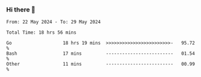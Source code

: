 ### Hi there 👋

<!--
**zhumeme/zhumeme** is a ✨ _special_ ✨ repository because its `README.md` (this file) appears on your GitHub profile.

Here are some ideas to get you started:

- 🔭 I’m currently working on ...
- 🌱 I’m currently learning ...
- 👯 I’m looking to collaborate on ...
- 🤔 I’m looking for help with ...
- 💬 Ask me about ...
- 📫 How to reach me: ...
- 😄 Pronouns: ...
- ⚡ Fun fact: ...
-->

<!--START_SECTION:waka-->

```all_time
From: 22 May 2024 - To: 29 May 2024

Total Time: 18 hrs 56 mins

Go                   18 hrs 19 mins  >>>>>>>>>>>>>>>>>>>>>>>>-   95.72 %
Bash                 17 mins         -------------------------   01.54 %
Other                11 mins         -------------------------   00.99 %
```

<!--END_SECTION:waka-->
